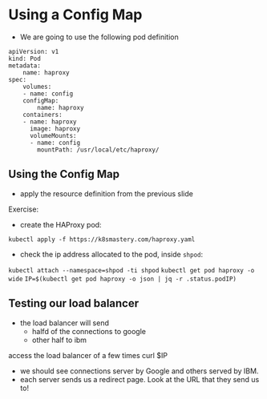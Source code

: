 # Using a Config Map

- We are going to use the following pod definition

```
apiVersion: v1
kind: Pod
metadata:
    name: haproxy
spec:
    volumes:
    - name: config
    configMap:
        name: haproxy
    containers:
    - name: haproxy
      image: haproxy
      volumeMounts:
      - name: config
        mountPath: /usr/local/etc/haproxy/
```

## Using the Config Map
- apply the resource definition from the previous slide

Exercise:
- create the HAProxy pod:

`kubectl apply -f https://k8smastery.com/haproxy.yaml`

- check the ip address allocated to the pod, inside `shpod`:

`kubectl attach --namespace=shpod -ti shpod`
`kubectl get pod haproxy -o wide`
`IP=$(kubectl get pod haproxy -o json | jq -r .status.podIP)`


## Testing our load balancer

- the load balancer will send
  - halfd of the connections to google 
  - other half to ibm

access the load balancer of a few times
curl $IP

- we should see connections server by Google and others served by IBM.
- each server sends us a redirect page. Look at the URL that they send us to! 